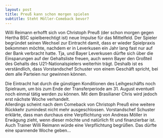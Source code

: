 ```yaml
---
layout: post
title: Preuß kann schon morgen spielen
subtitle: Steht Möller-Comeback bevor?
---
```


Willi Reimann erhofft sich von Christoph Preuß (der schon morgen gegen Hertha BSC spielberechtigt ist) neue Impulse für das Mittelfeld. Der Spieler begründet seinen Wechsel zur Eintracht damit, dass er wieder Spielpraxis bekommen möchte, nachdem er in Leverkusen ein Jahr lang fast nur auf der Bank verbracht hatte. Tja, und Bayer Leverkusen dürfte sich über die Einsparungen auf der Gehaltsliste freuen, auch wenn Bayer den Großteil des Gehalts des U21-Nationalspielers weiterhin trägt. Deshalb ist es verständlich, dass Vorstandschef Schuster von einem Geschäft spricht, bei dem alle Parteien nur gewinnen können.

Die Eintracht hat durch die günstigen Konditionen des Leihgeschäfts noch Spielraum, um bis zum Ende der Transferperiode am 31. August eventuell noch einmal tätig werden zu können. Mit dem Brasilianer Chris wird jedoch erst nächste Woche verhandelt.   
Allerdings scheint nach dem Comeback von Christoph Preuß eine weitere Rückkehr zumindest nicht mehr ausgeschlossen. Vorstandschef Schuster erklärte, dass man durchaus eine Verpflichtung von Andreas Möller in Erwägung zieht, wenn dieser möchte und natürlich fit und finanzierbar ist. Auch Trainer Willi Reimann würde eine Verpflichtung begrüßen. Das dürfte eine spannende Woche geben...
